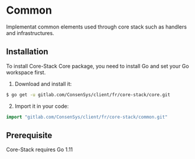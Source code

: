 # Common

Implementat common elements used through core stack such as handlers and infrastructures.

## Installation

To install Core-Stack Core package, you need to install Go and set your Go workspace first.

1. Download and install it:

```sh
$ go get -u gitlab.com/ConsenSys/client/fr/core-stack/core.git
```

2. Import it in your code:

```go
import "gitlab.com/ConsenSys/client/fr/core-stack/common.git"
```

## Prerequisite

Core-Stack requires Go 1.11